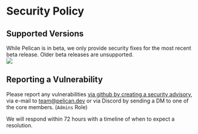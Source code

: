 # Security Policy

## Supported Versions

While Pelican is in beta, we only provide security fixes for the most recent beta release. Older beta releases are unsupported.  
![](https://img.shields.io/github/v/release/pelican-dev/panel?label=latest-release)

## Reporting a Vulnerability

Please report any vulnerabilities [via github by creating a security advisory](https://github.com/pelican-dev/panel/security/advisories/new), via e-mail to team@pelican.dev or via Discord by sending a DM to one of the core members. (`Admins` Role) 

We will respond within 72 hours with a timeline of when to expect a resolution.
